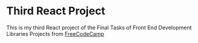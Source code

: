 # Third React Project

This is my third React project of the Final Tasks of Front End Development Libraries Projects from [FreeCodeCamp](https://www.freecodecamp.org/)
